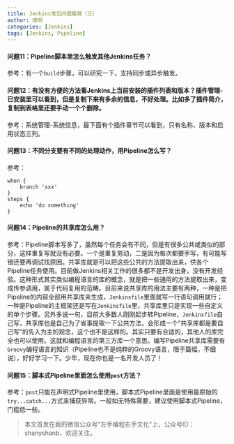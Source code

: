 ```yaml
---
title: Jenkins常见问题集锦（三）
author: 唐明
categories: [Jenkins]
tags: [Jenkins, Pipeline]
---
```

#### 问题11：Pipeline脚本里怎么触发其他Jenkins任务？

参考：有一个`build`步骤，可以研究一下，支持同步或异步触发。

#### 问题12：有没有方便的方法看Jenkins上当前安装的插件列表和版本？插件管理-已安装里可以看到，但是复制下来有多余的信息，不好处理。比如多了插件简介，复制到表格里还要手动一个个删除。

<!--以上为摘要内容-->

参考：系统管理-系统信息，最下面有个插件章节可以看到，只有名称、版本和启用状态三列。

#### 问题13：不同分支要有不同的处理动作，用Pipeline怎么写？

参考：
```
when {
    branch 'xxx'
}
steps {
    echo 'do something'
}
```

#### 问题14：Pipeline的共享库怎么用？

参考：Pipeline脚本写多了，虽然每个任务会有不同，但是有很多公共或类似的部分，这样重复写就没有必要。一个是重复劳动，二是因为每次都要手写，有可能写错还要再调试找原因。共享库就是可以把这些公共的方法提取出来，供各个Pipeline任务使用。目前做Jenkins相关工作的很多都不是开发出身，没有开发经验。这种形式其实类似编程语言的库的概念，就是把一些通用的方法提取出来，变成传参调用，属于代码复用的范畴。目前来说共享库的用法主要有两种，一种是把Pipeline的内容全部用共享库来生成，`Jenkinsfile`里面就写一行语句调用就行；一种是Pipeline的主框架还是写在`Jenkinsfile`里，共享库里只是实现一些自定义的单个步骤。另外多说一句，目前大多数人刚刚起步转Pipeline，`Jenkinsfile`自己写，共享库也是自己为了省事提取一下公共方法，会形成一个“共享库都是要自己写”的先入为主的观念，这个也不是这样的。其实只要有合适的，其他人的库完全也可以使用。这就和编程语言的第三方库一个意思。编写Pipeline共享库需要有`Groovy`编程语言的知识（Pipeline也不是纯粹的Groovy语言，限于篇幅，不细说），好好学习一下。少年，现在你也是一名开发人员了！

#### 问题15：脚本式Pipeline里面怎么使用`post`方法？

参考：`post`只能在声明式Pipeline里使用，脚本式Pipeline里面是使用最原始的`try...catch...`方式来捕获异常。一般如无特殊需要，建议使用脚本式Pipeline，门槛低一些。

>本文首发在我的微信公众号“左手编程右手文化”上，公众号ID：shanyshanb，欢迎关注。